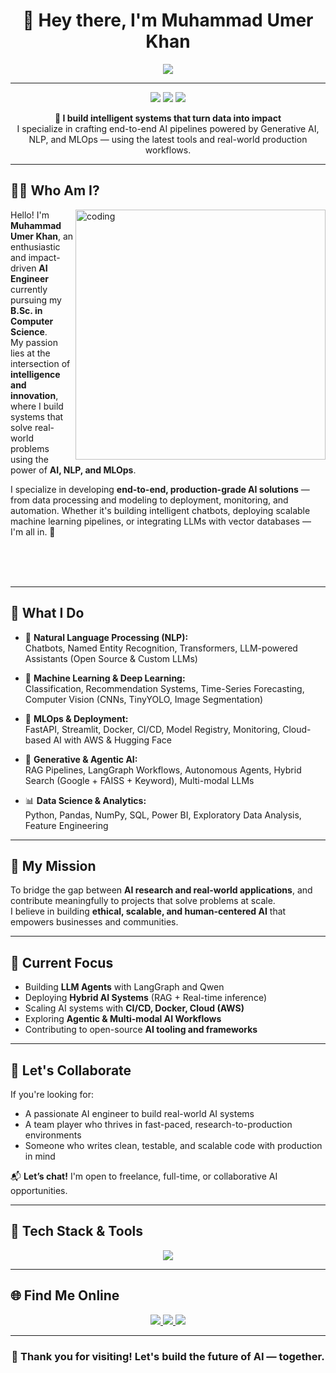 <!-- MuhammadUmerKhan/MuhammadUmerKhan README.md -->

<h1 align="center">👋 Hey there, I'm Muhammad Umer Khan</h1>

<p align="center">
  <img src="https://readme-typing-svg.herokuapp.com?font=Fira+Code&size=26&pause=500&center=true&vCenter=true&color=00EFFF&width=1000&height=50&lines=AI+Engineer+%7C+NLP+%7C+MLOps+%7C+Generative+/+Agentic+AI+%7C+LLMs;Crafting+End-to-End+AI+Solutions+with+Impact;Bringing+Ideas+to+Life+with+Intelligent+Systems" />
</p>

---

<p align="center">
  <img src="https://img.shields.io/badge/Focus-Artificial%20Intelligence-brightgreen?style=flat-square" />
  <img src="https://img.shields.io/badge/Domain-GenAI%20%7C%20NLP%20%7C%20CV%20%7C%20MLOps-blueviolet?style=flat-square" />
  <img src="https://img.shields.io/badge/Open%20To-Opportunities-green?style=flat-square" />
</p>

<p align="center"><strong>🚀 I build intelligent systems that turn data into impact</strong><br/>
I specialize in crafting end-to-end AI pipelines powered by Generative AI, NLP, and MLOps — using the latest tools and real-world production workflows.</p>

---

## 👨‍💼 Who Am I?

<img align="right" alt="coding" width="400" src="https://media.giphy.com/media/qgQUggAC3Pfv687qPC/giphy.gif" />

Hello! I'm **Muhammad Umer Khan**, an enthusiastic and impact-driven **AI Engineer** currently pursuing my **B.Sc. in Computer Science**.  
My passion lies at the intersection of **intelligence and innovation**, where I build systems that solve real-world problems using the power of **AI, NLP, and MLOps**.

I specialize in developing **end-to-end, production-grade AI solutions** — from data processing and modeling to deployment, monitoring, and automation. Whether it's building intelligent chatbots, deploying scalable machine learning pipelines, or integrating LLMs with vector databases — I'm all in. 🚀

<br><br><br>

---

## 🧠 What I Do

- 🧬 **Natural Language Processing (NLP):**  
  Chatbots, Named Entity Recognition, Transformers, LLM-powered Assistants (Open Source & Custom LLMs)

- 🤖 **Machine Learning & Deep Learning:**  
  Classification, Recommendation Systems, Time-Series Forecasting, Computer Vision (CNNs, TinyYOLO, Image Segmentation)

- 🔧 **MLOps & Deployment:**  
  FastAPI, Streamlit, Docker, CI/CD, Model Registry, Monitoring, Cloud-based AI with AWS & Hugging Face

- 🧠 **Generative & Agentic AI:**  
  RAG Pipelines, LangGraph Workflows, Autonomous Agents, Hybrid Search (Google + FAISS + Keyword), Multi-modal LLMs

- 📊 **Data Science & Analytics:**  
  Python, Pandas, NumPy, SQL, Power BI, Exploratory Data Analysis, Feature Engineering

---

## 🚀 My Mission

To bridge the gap between **AI research and real-world applications**, and contribute meaningfully to projects that solve problems at scale.  
I believe in building **ethical, scalable, and human-centered AI** that empowers businesses and communities.

---

## 🎯 Current Focus

- Building **LLM Agents** with LangGraph and Qwen  
- Deploying **Hybrid AI Systems** (RAG + Real-time inference)  
- Scaling AI systems with **CI/CD, Docker, Cloud (AWS)**  
- Exploring **Agentic & Multi-modal AI Workflows**  
- Contributing to open-source **AI tooling and frameworks**

---

## 💼 Let's Collaborate

If you're looking for:
- A passionate AI engineer to build real-world AI systems  
- A team player who thrives in fast-paced, research-to-production environments  
- Someone who writes clean, testable, and scalable code with production in mind

📬 **Let’s chat!** I'm open to freelance, full-time, or collaborative AI opportunities.

---

## 🧰 Tech Stack & Tools

<p align="center">
  <img src="https://skillicons.dev/icons?i=python,tensorflow,pytorch,docker,fastapi,streamlit,git,github,aws,mysql,postgresql,vscode,jupyter,linux" />
</p>

---

## 🌐 Find Me Online

<p align="center">
  <a href="https://www.linkedin.com/in/muhammad-umer-khan-61729b260/" target="_blank">
    <img src="https://img.shields.io/badge/LinkedIn-0A66C2?style=for-the-badge&logo=linkedin&logoColor=white" />
  </a>
  <a href="https://portfolio-sigma-mocha-67.vercel.app/" target="_blank">
    <img src="https://img.shields.io/badge/Portfolio-111827?style=for-the-badge&logo=google-chrome&logoColor=white" />
  </a>
  <a href="https://drive.google.com/uc?export=download&id=1mZgsy1d_7kVW3LyvVW-m7GDXC1n3xe3v" target="_blank">
    <img src="https://img.shields.io/badge/Resume-FF6B6B?style=for-the-badge&logo=adobeacrobatreader&logoColor=white" />
  </a>
</p>

---

<h3 align="center">🚀 Thank you for visiting! Let's build the future of AI — together.</h3>

